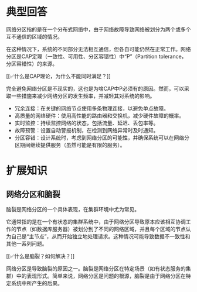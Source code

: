 # 典型回答


网络分区指的是在一个分布式网络中，由于网络故障导致网络被划分为两个或多个互不通信的区域的情况。



在这种情况下，系统的不同部分无法相互通信，但各自可能仍然在正常工作。网络分区是CAP定理（一致性、可用性、分区容错性）中“P”（Partition tolerance，分区容错性）的来源。



[[✅什么是CAP理论，为什么不能同时满足？]]



完全避免网络分区是不现实的，这也是为啥CAP中P必须有的原因。然而，可以采取一些措施来减少网络分区的发生频率，并减轻其对系统的影响。



+ 冗余连接：在关键的网络节点使用多条物理连接，以避免单点故障。
+ 高质量的网络硬件：使用高性能的路由器和交换机，减少硬件故障的概率。
+ 实时监控：持续监控网络的状态，包括流量、延迟、丢包率等。
+ 故障预警：设置自动警报机制，在检测到网络异常时及时通知。
+ 分区容错：设计系统时，考虑到网络分区的可能性，并确保系统可以在网络分区期间继续提供服务（虽然可能是有限的服务）。



# 扩展知识


## 网络分区和脑裂


脑裂是网络分区的一个具体表现，在集群环境中尤为常见。



它通常指的是在一个有状态的集群系统中，由于网络分区导致原本应该相互协调工作的节点（如数据库服务器）被划分到了不同的网络区域，并且每个区域的节点认为自己是“主节点”，从而开始独立地处理请求。这种情况可能导致数据不一致性和其他一系列问题。



[[✅什么是脑裂？如何解决？]]



网络分区是导致脑裂的原因之一。脑裂是网络分区在特定场景（如有状态服务的集群）中的表现形式。简单来说，网络分区是问题的根源，脑裂是由于网络分区在特定系统中所产生的后果。





